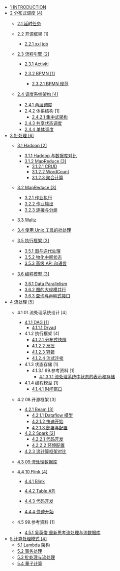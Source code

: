   - [1 INTRODUCTION](/INTRODUCTION.md)
  - [2 分布式调度 [4]](/分布式调度/README.md)
    - [2.1 延时任务](/分布式调度/延时任务/README.md)
      
    - 2.2 开源框架 [1]
      - [2.2.1 xxl job](/分布式调度/开源框架/xxl-job/README.md)
        
    - [2.3 流程引擎 [2]](/分布式调度/流程引擎/README.md)
      - [2.3.1 Activiti](/分布式调度/流程引擎/Activiti/README.md)
        
      - [2.3.2 BPMN [1]](/分布式调度/流程引擎/BPMN/README.md)
        - [2.3.2.1 BPMN 规范](/分布式调度/流程引擎/BPMN/BPMN%20规范.md)
    - [2.4 调度系统架构 [4]](/分布式调度/调度系统架构/README.md)
      - [2.4.1 两层调度](/分布式调度/调度系统架构/两层调度.md)
      - 2.4.2 体系结构 [1]
        - [2.4.2.1 集中式架构](/分布式调度/调度系统架构/体系结构/集中式架构.md)
      - [2.4.3 共享状态调度](/分布式调度/调度系统架构/共享状态调度.md)
      - [2.4.4 单体调度](/分布式调度/调度系统架构/单体调度.md)
  - [3 批处理 [6]](/批处理/README.md)
    - [3.1 Hadoop [2]](/批处理/Hadoop/README.md)
      - [3.1.1 Hadoop 与数据库对比](/批处理/Hadoop/Hadoop%20与数据库对比.md)
      - [3.1.2 MapReduce [3]](/批处理/Hadoop/MapReduce/README.md)
        - [3.1.2.1 CRUD](/批处理/Hadoop/MapReduce/CRUD.md)
        - [3.1.2.2 WordCount](/批处理/Hadoop/MapReduce/WordCount.md)
        - [3.1.2.3 聚合计算](/批处理/Hadoop/MapReduce/聚合计算.md)
    - [3.2 MapReduce [3]](/批处理/MapReduce/README.md)
      - [3.2.1 作业执行](/批处理/MapReduce/作业执行.md)
      - [3.2.2 作业输出](/批处理/MapReduce/作业输出.md)
      - [3.2.3 连接与分组](/批处理/MapReduce/连接与分组.md)
    - [3.3 Waltz](/批处理/Waltz/README.md)
      
    - [3.4 使用 Unix 工具的批处理](/批处理/使用%20Unix%20工具的批处理.md)
    - [3.5 执行框架 [3]](/批处理/执行框架/README.md)
      - [3.5.1 图与迭代处理](/批处理/执行框架/图与迭代处理.md)
      - [3.5.2 物化中间状态](/批处理/执行框架/物化中间状态.md)
      - [3.5.3 高级 API 和语言](/批处理/执行框架/高级%20API%20和语言.md)
    - [3.6 编程模型 [3]](/批处理/编程模型/README.md)
      - [3.6.1 Data Parallelism](/批处理/编程模型/Data%20Parallelism.md)
      - [3.6.2 图的大规模并行](/批处理/编程模型/图的大规模并行.md)
      - [3.6.3 查询与声明式接口](/批处理/编程模型/查询与声明式接口.md)
  - [4 流处理 [5]](/流处理/README.md)
    - 4.1 01.流处理系统设计 [4]
      - [4.1.1 DAG [1]](/流处理/01.流处理系统设计/DAG/README.md)
        - [4.1.1.1 Dryad](/流处理/01.流处理系统设计/DAG/Dryad.md)
      - 4.1.2 执行框架 [4]
        - [4.1.2.1 分布式快照](/流处理/01.流处理系统设计/执行框架/分布式快照.md)
        - [4.1.2.2 反压](/流处理/01.流处理系统设计/执行框架/反压.md)
        - [4.1.2.3 容错](/流处理/01.流处理系统设计/执行框架/容错.md)
        - [4.1.2.4 流式连接](/流处理/01.流处理系统设计/执行框架/流式连接.md)
      - 4.1.3 状态存储 [1]
        - 4.1.3.1 99.参考资料 [1]
          - [4.1.3.1.1 流处理系统中状态的表示和存储](/流处理/01.流处理系统设计/状态存储/99.参考资料/2022-流处理系统中状态的表示和存储.md)
      - 4.1.4 编程模型 [1]
        - [4.1.4.1 时间窗口](/流处理/01.流处理系统设计/编程模型/时间窗口.md)
    - 4.2 08.开源框架 [3]
      - [4.2.1 Beam [3]](/流处理/08.开源框架/Beam/README.md)
        - [4.2.1.1 Dataflow 模型](/流处理/08.开源框架/Beam/Dataflow%20模型.md)
        - [4.2.1.2 快速开始](/流处理/08.开源框架/Beam/快速开始.md)
        - [4.2.1.3 部署与配置](/流处理/08.开源框架/Beam/部署与配置.md)
      - [4.2.2 Spark [2]](/流处理/08.开源框架/Spark/README.md)
        - [4.2.2.1 代码开发](/流处理/08.开源框架/Spark/代码开发.md)
        - [4.2.2.2 环境配置](/流处理/08.开源框架/Spark/环境配置.md)
      - [4.2.3 流计算框架对比](/流处理/08.开源框架/流计算框架对比.md)
    - [4.3 09.流处理数据库](/流处理/09.流处理数据库/README.md)
      
    - [4.4 10.Flink [4]](/流处理/10.Flink/README.md)
      - [4.4.1 Blink](/流处理/10.Flink/Blink/README.md)
        
      - [4.4.2 Table API](/流处理/10.Flink/Table%20API.md)
      - [4.4.3 代码开发](/流处理/10.Flink/代码开发.md)
      - [4.4.4 快速开始](/流处理/10.Flink/快速开始.md)
    - 4.5 99.参考资料 [1]
      - [4.5.1 吴英俊 重新思考流处理与流数据库](/流处理/99.参考资料/2023-吴英俊-重新思考流处理与流数据库.md)
  - [5 计算处理模式 [4]](/计算处理模式/README.md)
    - [5.1 Lambda 架构](/计算处理模式/Lambda%20架构.md)
    - [5.2 事务处理](/计算处理模式/事务处理.md)
    - [5.3 批处理与流处理](/计算处理模式/批处理与流处理.md)
    - [5.4 量子计算](/计算处理模式/量子计算/README.md)
      